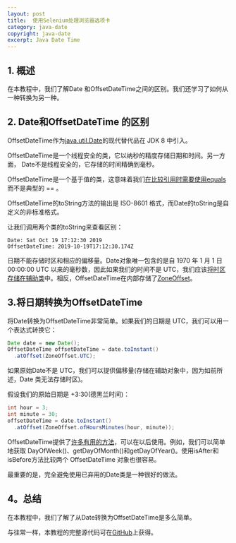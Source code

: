 ```yaml
---
layout: post
title:  使用Selenium处理浏览器选项卡
category: java-date
copyright: java-date
excerpt: Java Date Time
---
```


## 1. 概述

在本教程中，我们了解Date 和OffsetDateTime之间的区别。我们还学习了如何从一种转换为另一种。

## 2. Date和OffsetDateTime 的区别

OffsetDateTime作为[java.util.Date](https://www.baeldung.com/java-util-date-sql-date)的现代替代品在 JDK 8 中引入。

OffsetDateTime是一个线程安全的类，它以纳秒的精度存储日期和时间。另一方面， Date不是线程安全的，它存储的时间精确到毫秒。

OffsetDateTime是一个基于值的类，这意味着我们[在比较引用时](https://docs.oracle.com/en/java/javase/11/docs/api/java.base/java/lang/doc-files/ValueBased.html)[需要使用equals](https://docs.oracle.com/en/java/javase/11/docs/api/java.base/java/lang/doc-files/ValueBased.html)而不是典型的 == 。

OffsetDateTime的toString方法的输出是 ISO-8601 格式，而Date的toString是自定义的非标准格式。

让我们调用两个类的toString来查看区别：

```plaintext
Date: Sat Oct 19 17:12:30 2019
OffsetDateTime: 2019-10-19T17:12:30.174Z
```

日期不能存储时区和相应的偏移量。Date对象唯一包含的是自 1970 年 1 月 1 日 00:00:00 UTC 以来的毫秒数，因此如果我们的时间不是 UTC，我们应该[将时区存储在辅助类](https://www.baeldung.com/java-set-date-time-zone)中。相反，OffsetDateTime在内部存储了[ZoneOffset](https://www.baeldung.com/java-zone-offset)。

## 3.将日期转换为OffsetDateTime

将Date转换为OffsetDateTime非常简单。如果我们的日期是 UTC，我们可以用一个表达式转换它：

```java
Date date = new Date();
OffsetDateTime offsetDateTime = date.toInstant()
  .atOffset(ZoneOffset.UTC);
```

如果原始Date不是 UTC，我们可以提供偏移量(存储在辅助对象中，因为如前所述，Date 类无法存储时区)。

假设我们的原始日期是 +3:30(德黑兰时间)：

```java
int hour = 3;
int minute = 30;
offsetDateTime = date.toInstant()
  .atOffset(ZoneOffset.ofHoursMinutes(hour, minute));
```

OffsetDateTime提供了[许多有用的方法](https://docs.oracle.com/en/java/javase/11/docs/api/java.base/java/time/OffsetDateTime.html)，可以在以后使用。例如，我们可以简单地获取 DayOfWeek()、getDayOfMonth()和getDayOfYear()。使用isAfter和isBefore方法比较两个 OffsetDateTime 对象也很容易。

最重要的是，完全避免使用已弃用的Date类是一种很好的做法。

## 4。总结

在本教程中，我们了解了从Date转换为OffsetDateTime是多么简单。

与往常一样，本教程的完整源代码可在[GitHub](https://github.com/tu-yucheng/taketoday-tutorial4j/tree/master/java-core-modules/java-date-operations-1)上获得。